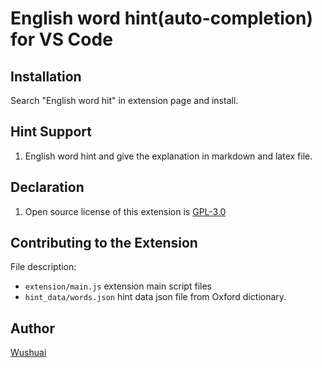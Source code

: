# English word hint(auto-completion) for VS Code


## Installation
Search "English word hit" in extension page and install.

## Hint Support

1. English word hint and give the explanation in markdown and latex file.


## Declaration

1. Open source license of this extension is [GPL-3.0](LICENSE)

## Contributing to the Extension

File description:

- `extension/main.js` extension main script files
- `hint_data/words.json` hint data json file from Oxford dictionary.

## Author

[Wushuai](https://github.com/wushuaibuaa)
